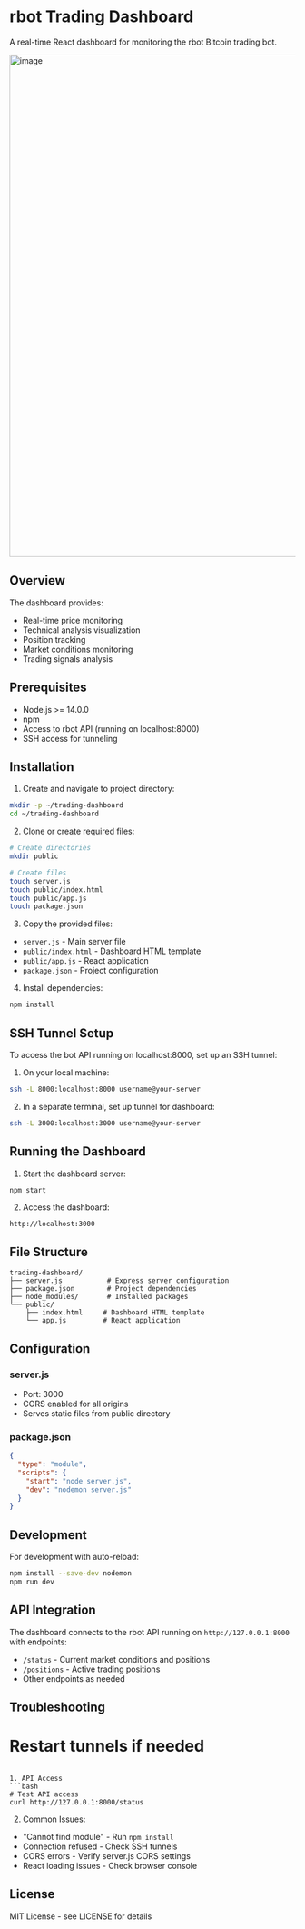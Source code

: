 # rbot Trading Dashboard

A real-time React dashboard for monitoring the rbot Bitcoin trading bot.

<img width="884" alt="image" src="https://github.com/user-attachments/assets/3ae94358-11d4-4c84-a157-0d3d16c75e45" />

## Overview

The dashboard provides:
- Real-time price monitoring
- Technical analysis visualization
- Position tracking
- Market conditions monitoring
- Trading signals analysis

## Prerequisites

- Node.js >= 14.0.0
- npm
- Access to rbot API (running on localhost:8000)
- SSH access for tunneling

## Installation

1. Create and navigate to project directory:
```bash
mkdir -p ~/trading-dashboard
cd ~/trading-dashboard
```

2. Clone or create required files:
```bash
# Create directories
mkdir public

# Create files
touch server.js
touch public/index.html
touch public/app.js
touch package.json
```

3. Copy the provided files:
- `server.js` - Main server file
- `public/index.html` - Dashboard HTML template
- `public/app.js` - React application
- `package.json` - Project configuration

4. Install dependencies:
```bash
npm install
```

## SSH Tunnel Setup

To access the bot API running on localhost:8000, set up an SSH tunnel:

1. On your local machine:
```bash
ssh -L 8000:localhost:8000 username@your-server
```

2. In a separate terminal, set up tunnel for dashboard:
```bash
ssh -L 3000:localhost:3000 username@your-server
```

## Running the Dashboard

1. Start the dashboard server:
```bash
npm start
```

2. Access the dashboard:
```
http://localhost:3000
```

## File Structure
```
trading-dashboard/
├── server.js           # Express server configuration
├── package.json        # Project dependencies
├── node_modules/       # Installed packages
└── public/            
    ├── index.html     # Dashboard HTML template
    └── app.js         # React application
```

## Configuration

### server.js
- Port: 3000
- CORS enabled for all origins
- Serves static files from public directory

### package.json
```json
{
  "type": "module",
  "scripts": {
    "start": "node server.js",
    "dev": "nodemon server.js"
  }
}
```

## Development

For development with auto-reload:
```bash
npm install --save-dev nodemon
npm run dev
```

## API Integration

The dashboard connects to the rbot API running on `http://127.0.0.1:8000` with endpoints:
- `/status` - Current market conditions and positions
- `/positions` - Active trading positions
- Other endpoints as needed

## Troubleshooting

# Restart tunnels if needed
```

1. API Access
```bash
# Test API access
curl http://127.0.0.1:8000/status
```

2. Common Issues:
- "Cannot find module" - Run `npm install`
- Connection refused - Check SSH tunnels
- CORS errors - Verify server.js CORS settings
- React loading issues - Check browser console

## License

MIT License - see LICENSE for details
